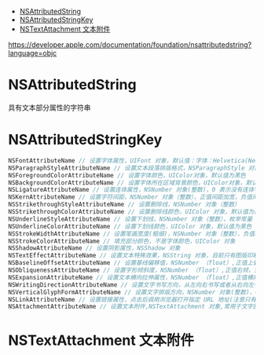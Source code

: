 <!-- TOC -->

- [NSAttributedString](#nsattributedstring)
- [NSAttributedStringKey](#nsattributedstringkey)
- [NSTextAttachment 文本附件](#nstextattachment-文本附件)

<!-- /TOC -->

https://developer.apple.com/documentation/foundation/nsattributedstring?language=objc

# NSAttributedString

具有文本部分属性的字符串

# NSAttributedStringKey

```c++
NSFontAttributeName // 设置字体属性，UIFont 对象，默认值：字体：Helvetica(Neue) 字号：12
NSParagraphStyleAttributeName // 设置文本段落排版格式，NSParagraphStyle 对象
NSForegroundColorAttributeName // 设置字体颜色，UIColor对象，默认值为黑色
NSBackgroundColorAttributeName // 设置字体所在区域背景颜色，UIColor对象，默认值为 nil, 透明
NSLigatureAttributeName // 设置连体属性，NSNumber 对象(整数)，0 表示没有连体字符，1 表示使用默认的连体字符
NSKernAttributeName // 设置字符间距，NSNumber 对象（整数），正值间距加宽，负值间距变窄
NSStrikethroughStyleAttributeName // 设置删除线，NSNumber 对象（整数）
NSStrikethroughColorAttributeName // 设置删除线颜色，UIColor 对象，默认值为黑色
NSUnderlineStyleAttributeName // 设置下划线，NSNumber 对象（整数），枚举常量 NSUnderlineStyle中的值，与删除线类似
NSUnderlineColorAttributeName // 设置下划线颜色，UIColor 对象，默认值为黑色
NSStrokeWidthAttributeName // 设置笔画宽度(粗细)，NSNumber 对象（整数），负值填充效果，正值中空效果
NSStrokeColorAttributeName // 填充部分颜色，不是字体颜色，UIColor 对象
NSShadowAttributeName // 设置阴影属性，NSShadow 对象
NSTextEffectAttributeName // 设置文本特殊效果，NSString 对象，目前只有图版印刷效果可用
NSBaselineOffsetAttributeName // 设置基线偏移值，NSNumber （float）,正值上偏，负值下偏
NSObliquenessAttributeName // 设置字形倾斜度，NSNumber （float）,正值右倾，负值左倾
NSExpansionAttributeName // 设置文本横向拉伸属性，NSNumber （float）,正值横向拉伸文本，负值横向压缩文本
NSWritingDirectionAttributeName // 设置文字书写方向，从左向右书写或者从右向左书写
NSVerticalGlyphFormAttributeName // 设置文字排版方向，NSNumber 对象(整数)，0 表示横排文本，1 表示竖排文本
NSLinkAttributeName // 设置链接属性，点击后调用浏览器打开指定 URL 地址(注意只有 UITextView 可以通过其代理方法实现操作，其它口渴男关键只能显示样式而无法点击)
NSAttachmentAttributeName // 设置文本附件,NSTextAttachment 对象,常用于文字图片混排
```

# NSTextAttachment 文本附件